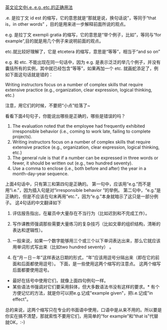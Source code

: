 ﻿[英文论文中i.e.,e.g.,etc.的正确用法 ](http://bbs.ednchina.com/BLOG_ARTICLE_43177.HTM)


.e. 是拉丁文 id est 的缩写，它的意思就是“那就是说，换句话说”，等同于“that is，in other words” ，目的是用来进一步解释前面所说的观点。

e.g. 是拉丁文 exempli gratia 的缩写，它的意思是“举个例子，比如”，等同与“for example”,目的就是用几个例子来说明前面的观点。

etc.就比较好理解了，它是 etcetera 的缩写，意思是“等等”，相当于“and so on”

e.g. 和 etc. 不能出现在同一句话中，因为 e.g. 是表示泛泛的举几个例子，并没有囊括所有的实例，其中就已经包含“等等”，如果再加一个 etc. 就画蛇添足了，例如下面这句话就是错的：

Writing instructors focus on a number of complex skills that require extensive practice (e.g., organization, clear expression, logical thinking, etc.) 

注意，用它们的时候，不要把“小点”给落了~

看看下面4句句子，你能说出哪些是正确的，哪些是错误的吗？

1. The evaluation noted that the employee had frequently exhibited irresponsible behavior (i.e., coming to work late, failing to complete projects). 
2. Writing instructors focus on a number of complex skills that require extensive practice (e.g., organization, clear expression, logical thinking, etc.) 
3. The general rule is that if a number can be expressed in three words or fewer, it should be written out (e.g., two hundred seventy). 
4. Use a comma to enclose (i.e., both before and after) the year in a month-day-year sequence.

上面4句话中，只有第三和第四句是正确的。
第一句中，应该用“e.g.”而不是用“i.e.”，因为插入句是对“irresponsible behavior ”的举例。
第二句中，“e.g.”是正确的，但是不应该在句末再用“etc.”，因为“e.g.”本身就暗示了这只是一部分例子。 
这4句话的中文翻译如下

1. 评估报告指出，在雇员中大量存在不当行为（比如迟到和不完成工作）。
2. 写作课教师强调那些需要大量练习的复杂技巧（比如文章的组织结构，清晰的表达和逻辑性）。
3. 一般来说，如果一个数字能够用三个或三个以下单词表达出来，那么它就应该用单词形式写出来（比如two hundred seventy） 。

4. 在“月－日－年”这样表达日期的形式，“年”应该用逗号分隔出来（即在它的前面和后面都使用逗号）。
下面，是一些使用这两个缩写的注意点。
这两个缩写后面都要使用逗号。

* 最好在括号中使用它们，就像上面四句例句一样。
* 某些语法书强调对它们要采用斜体，但大多数语法书没有这样的要求。* 有个方便记忆的方法，就是你可以把e.g.记成"example given"，把i.e.记成"in effect"。

总的来说，这两个缩写只在专业的书面语中使用，口语中是从来不用的。所以要是你实在搞不清楚，那就索性不要用它们，用简单的“for example”和“that is”代替就OK，:-) 